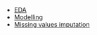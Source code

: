 * [EDA](https://github.com/Extremesarova/pipelines/blob/main/eda_pipeline.md)
* [Modelling](https://github.com/Extremesarova/pipelines/blob/main/classification_pipeline.md)
* [Missing values imputation](https://github.com/Extremesarova/pipelines/blob/main/missing_values_imputation.md)